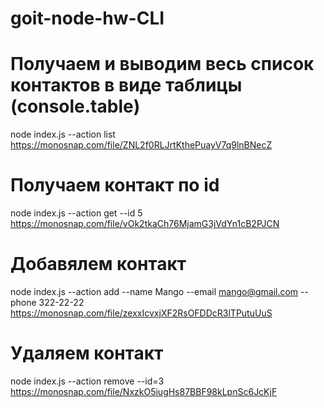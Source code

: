 # goit-node-hw-CLI

# Получаем и выводим весь список контактов в виде таблицы (console.table)
node index.js --action list
https://monosnap.com/file/ZNL2f0RLJrtKthePuayV7q9lnBNecZ

# Получаем контакт по id
node index.js --action get --id 5
https://monosnap.com/file/vOk2tkaCh76MjamG3jVdYn1cB2PJCN

# Добавялем контакт
node index.js --action add --name Mango --email mango@gmail.com --phone 322-22-22
https://monosnap.com/file/zexxIcvxjXF2RsOFDDcR3lTPutuUuS

# Удаляем контакт
node index.js --action remove --id=3
https://monosnap.com/file/NxzkO5iugHs87BBF98kLpnSc6JcKjF